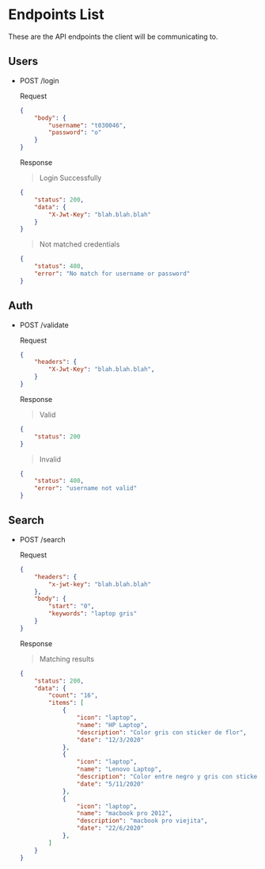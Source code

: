 # Endpoints List

These are the API endpoints the client will be communicating to.

## Users

* POST /login

    Request

    ```json
    {
        "body": {
            "username": "t030046",
            "password": "o"
        }
    }
    ```

    Response

    > Login Successfully

    ```json
    {
        "status": 200,
        "data": {
            "X-Jwt-Key": "blah.blah.blah"
        }
    }
    ```

    > Not matched credentials

    ```json
    {
        "status": 400,
        "error": "No match for username or password"
    }
    ```

## Auth

* POST /validate

    Request

    ```json
    {
        "headers": {
            "X-Jwt-Key": "blah.blah.blah",
        }
    }
    ```

    Response

    > Valid
    ```json
    {
        "status": 200
    }
    ```

    > Invalid
    ```json
    {
        "status": 400,
        "error": "username not valid"
    }
    ```

## Search

* POST /search

    Request

    ```json
    {
        "headers": {
            "x-jwt-key": "blah.blah.blah"
        },
        "body": {
            "start": "0",
            "keywords": "laptop gris"
        }
    }
    ```

    Response

    > Matching results

    ```json
    {
        "status": 200,
        "data": {
            "count": "16",
            "items": [
                {
                    "icon": "laptop",
                    "name": "HP Laptop",
                    "description": "Color gris con sticker de flor",
                    "date": "12/3/2020"
                },
                {
                    "icon": "laptop",
                    "name": "Lenovo Laptop",
                    "description": "Color entre negro y gris con sticker de flor",
                    "date": "5/11/2020"
                },
                {
                    "icon": "laptop",
                    "name": "macbook pro 2012",
                    "description": "macbook pro viejita",
                    "date": "22/6/2020"
                },
            ]
        }
    }
    ```
